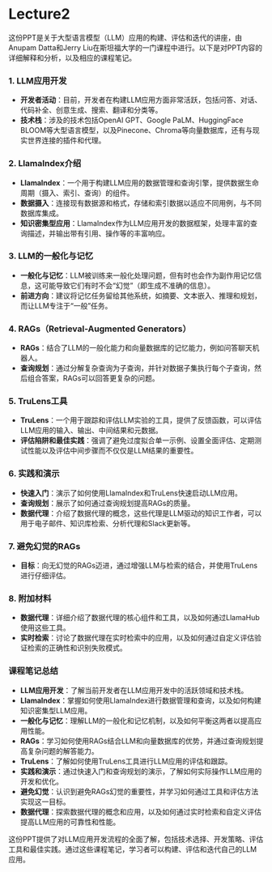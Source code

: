 # Lecture2

这份PPT是关于大型语言模型（LLM）应用的构建、评估和迭代的讲座，由Anupam Datta和Jerry Liu在斯坦福大学的一门课程中进行。以下是对PPT内容的详细解释和分析，以及相应的课程笔记。

### 1. LLM应用开发
- **开发者活动**：目前，开发者在构建LLM应用方面非常活跃，包括问答、对话、代码补全、创意生成、搜索、翻译和分类等。
- **技术栈**：涉及的技术包括OpenAI GPT、Google PaLM、HuggingFace BLOOM等大型语言模型，以及Pinecone、Chroma等向量数据库，还有与现实世界连接的插件和代理。

### 2. LlamaIndex介绍
- **LlamaIndex**：一个用于构建LLM应用的数据管理和查询引擎，提供数据生命周期（摄入、索引、查询）的组件。
- **数据摄入**：连接现有数据源和格式，存储和索引数据以适应不同用例，与不同数据库集成。
- **知识密集型应用**：LlamaIndex作为LLM应用开发的数据框架，处理丰富的查询描述，并输出带有引用、操作等的丰富响应。

### 3. LLM的一般化与记忆
- **一般化与记忆**：LLM被训练来一般化处理问题，但有时也会作为副作用记忆信息，这可能导致它们有时不会“幻觉”（即生成不准确的信息）。
- **前进方向**：建议将记忆任务留给其他系统，如摘要、文本嵌入、推理和规划，而让LLM专注于“一般”任务。

### 4. RAGs（Retrieval-Augmented Generators）
- **RAGs**：结合了LLM的一般化能力和向量数据库的记忆能力，例如问答聊天机器人。
- **查询规划**：通过分解复杂查询为子查询，并针对数据子集执行每个子查询，然后组合答案，RAGs可以回答更复杂的问题。

### 5. TruLens工具
- **TruLens**：一个用于跟踪和评估LLM实验的工具，提供了反馈函数，可以评估LLM应用的输入、输出、中间结果和元数据。
- **评估陷阱和最佳实践**：强调了避免过度拟合单一示例、设置全面评估、定期测试性能以及评估中间步骤而不仅仅是LLM结果的重要性。

### 6. 实践和演示
- **快速入门**：演示了如何使用LlamaIndex和TruLens快速启动LLM应用。
- **查询规划**：展示了如何通过查询规划提高RAGs的质量。
- **数据代理**：介绍了数据代理的概念，这些代理是LLM驱动的知识工作者，可以用于电子邮件、知识库检索、分析代理和Slack更新等。

### 7. 避免幻觉的RAGs
- **目标**：向无幻觉的RAGs迈进，通过增强LLM与检索的结合，并使用TruLens进行仔细评估。

### 8. 附加材料
- **数据代理**：详细介绍了数据代理的核心组件和工具，以及如何通过LlamaHub使用这些工具。
- **实时检索**：讨论了数据代理在实时检索中的应用，以及如何通过自定义评估验证检索的正确性和识别失败模式。

### 课程笔记总结
- **LLM应用开发**：了解当前开发者在LLM应用开发中的活跃领域和技术栈。
- **LlamaIndex**：掌握如何使用LlamaIndex进行数据管理和查询，以及如何构建知识密集型LLM应用。
- **一般化与记忆**：理解LLM的一般化和记忆机制，以及如何平衡这两者以提高应用性能。
- **RAGs**：学习如何使用RAGs结合LLM和向量数据库的优势，并通过查询规划提高复杂问题的解答能力。
- **TruLens**：了解如何使用TruLens工具进行LLM应用的评估和跟踪。
- **实践和演示**：通过快速入门和查询规划的演示，了解如何实际操作LLM应用的开发和优化。
- **避免幻觉**：认识到避免RAGs幻觉的重要性，并学习如何通过工具和评估方法实现这一目标。
- **数据代理**：探索数据代理的概念和应用，以及如何通过实时检索和自定义评估提高LLM应用的可靠性和性能。

这份PPT提供了对LLM应用开发流程的全面了解，包括技术选择、开发策略、评估工具和最佳实践。通过这些课程笔记，学习者可以构建、评估和迭代自己的LLM应用。